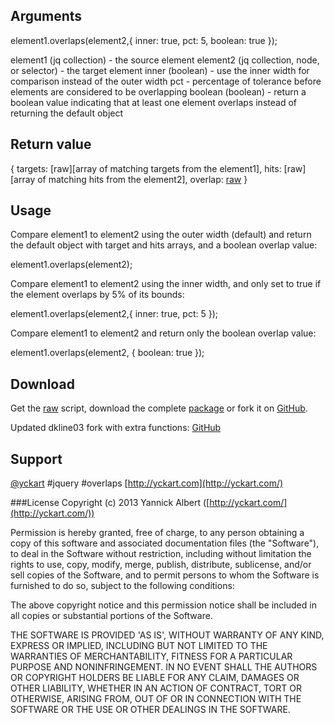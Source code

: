 
## Arguments

element1.overlaps(element2,{ inner: true, pct: 5, boolean: true });

element1 (jq collection) - the source element
element2 (jq collection, node, or selector) - the target element
inner (boolean) - use the inner width for comparison instead of the outer width
pct - percentage of tolerance before elements are considered to be overlapping
boolean (boolean) - return a boolean value indicating that at least one element overlaps instead of returning the default object

## Return value

{ targets: [raw][array of matching targets from the element1], hits: [raw][array of matching hits from the element2], overlap: [raw](true/false) }

## Usage

Compare element1 to element2 using the outer width (default) and return the default object with target and hits arrays, and a boolean overlap value:

element1.overlaps(element2);


Compare element1 to element2 using the inner width, and only set to true if the element overlaps by 5% of its bounds:

element1.overlaps(element2,{ inner: true, pct: 5 });


Compare element1 to element2 and return only the boolean overlap value:

element1.overlaps(element2, { boolean: true });

## Download

Get the [raw](https://raw.github.com/yckart/jquery.overlaps.js/master/jquery.overlaps.js) script, download the complete [package](https://github.com/yckart/jquery.overlaps.js/zipball/master) or fork it on [GitHub](https://github.com/yckart/jquery.overlaps.js/).

Updated dkline03 fork with extra functions:
[GitHub](https://github.com/dkline03/jquery.overlaps.js/)

## Support

 [@yckart](http://twitter.com/yckart) #jquery #overlaps
 [http://yckart.com](http://yckart.com/)


###License
Copyright (c) 2013 Yannick Albert ([http://yckart.com/](http://yckart.com/))

Permission is hereby granted, free of charge, to any person obtaining a copy of this software and associated documentation files (the "Software"), to deal in the Software without restriction, including without limitation the rights to use, copy, modify, merge, publish, distribute, sublicense, and/or sell copies of the Software, and to permit persons to whom the Software is furnished to do so, subject to the following conditions:

The above copyright notice and this permission notice shall be included in all copies or substantial portions of the Software.

THE SOFTWARE IS PROVIDED 'AS IS', WITHOUT WARRANTY OF ANY KIND, EXPRESS OR IMPLIED, INCLUDING BUT NOT LIMITED TO THE WARRANTIES OF MERCHANTABILITY, FITNESS FOR A PARTICULAR PURPOSE AND NONINFRINGEMENT. IN NO EVENT SHALL THE AUTHORS OR COPYRIGHT HOLDERS BE LIABLE FOR ANY CLAIM, DAMAGES OR OTHER LIABILITY, WHETHER IN AN ACTION OF CONTRACT, TORT OR OTHERWISE, ARISING FROM, OUT OF OR IN CONNECTION WITH THE SOFTWARE OR THE USE OR OTHER DEALINGS IN THE SOFTWARE.

